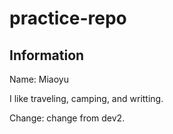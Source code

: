 # practice-repo

## Information

Name: Miaoyu

I like traveling, camping, and writting.


Change: change from dev2.

